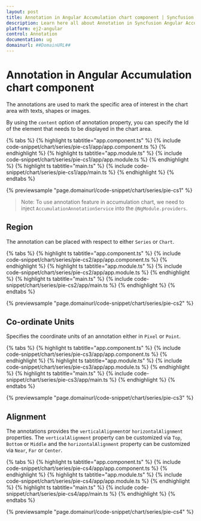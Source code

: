```yaml
---
layout: post
title: Annotation in Angular Accumulation chart component | Syncfusion
description: Learn here all about Annotation in Syncfusion Angular Accumulation chart component of Syncfusion Essential JS 2 and more.
platform: ej2-angular
control: Annotation 
documentation: ug
domainurl: ##DomainURL##
---
```


# Annotation in Angular Accumulation chart component

The annotations are used to mark the specific area of interest in the chart area with texts, shapes or images.

<!-- markdownlint-disable MD033 -->

By using the <code>content</code> option of annotation property, you can specify the Id of the element that needs
to be displayed in the chart area.

{% tabs %}
{% highlight ts tabtitle="app.component.ts" %}
{% include code-snippet/chart/series/pie-cs1/app/app.component.ts %}
{% endhighlight %}
{% highlight ts tabtitle="app.module.ts" %}
{% include code-snippet/chart/series/pie-cs1/app/app.module.ts %}
{% endhighlight %}
{% highlight ts tabtitle="main.ts" %}
{% include code-snippet/chart/series/pie-cs1/app/main.ts %}
{% endhighlight %}
{% endtabs %}
  
{% previewsample "page.domainurl/code-snippet/chart/series/pie-cs1" %}

>Note: To use annotation feature in accumulation chart, we need to inject `AccumulationAnnotationService` into the `@NgModule.providers`.

## Region

The annotation can be placed with respect to either `Series` or `Chart`.

{% tabs %}
{% highlight ts tabtitle="app.component.ts" %}
{% include code-snippet/chart/series/pie-cs2/app/app.component.ts %}
{% endhighlight %}
{% highlight ts tabtitle="app.module.ts" %}
{% include code-snippet/chart/series/pie-cs2/app/app.module.ts %}
{% endhighlight %}
{% highlight ts tabtitle="main.ts" %}
{% include code-snippet/chart/series/pie-cs2/app/main.ts %}
{% endhighlight %}
{% endtabs %}
  
{% previewsample "page.domainurl/code-snippet/chart/series/pie-cs2" %}

## Co-ordinate Units

Specifies the coordinate units of an annotation either in `Pixel` or `Point`.

{% tabs %}
{% highlight ts tabtitle="app.component.ts" %}
{% include code-snippet/chart/series/pie-cs3/app/app.component.ts %}
{% endhighlight %}
{% highlight ts tabtitle="app.module.ts" %}
{% include code-snippet/chart/series/pie-cs3/app/app.module.ts %}
{% endhighlight %}
{% highlight ts tabtitle="main.ts" %}
{% include code-snippet/chart/series/pie-cs3/app/main.ts %}
{% endhighlight %}
{% endtabs %}
  
{% previewsample "page.domainurl/code-snippet/chart/series/pie-cs3" %}

## Alignment

The annotations provides the `verticalAlignment`or `horizontalAlignment` properties.
The `verticalAlignment` property can be customized via `Top`, `Bottom` or `Middle` and the `horizontalAlignment`
property can be customized via `Near`, `Far` or `Center`.

{% tabs %}
{% highlight ts tabtitle="app.component.ts" %}
{% include code-snippet/chart/series/pie-cs4/app/app.component.ts %}
{% endhighlight %}
{% highlight ts tabtitle="app.module.ts" %}
{% include code-snippet/chart/series/pie-cs4/app/app.module.ts %}
{% endhighlight %}
{% highlight ts tabtitle="main.ts" %}
{% include code-snippet/chart/series/pie-cs4/app/main.ts %}
{% endhighlight %}
{% endtabs %}
  
{% previewsample "page.domainurl/code-snippet/chart/series/pie-cs4" %}